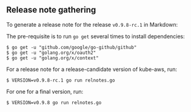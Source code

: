 ## Release note gathering

To generate a release note for the release `v0.9.8-rc.1` in Markdown:


The pre-requisite is to run `go get` several times to install dependencies:

```
$ go get -u "github.com/google/go-github/github"
$ go get -u "golang.org/x/oauth2"
$ go get -u "golang.org/x/context"
```

For a release note for a release-candidate version of kube-aws, run:

```
$ VERSION=v0.9.8-rc.1 go run relnotes.go
```

For one for a final version, run:

```
$ VERSION=v0.9.8 go run relnotes.go
```
